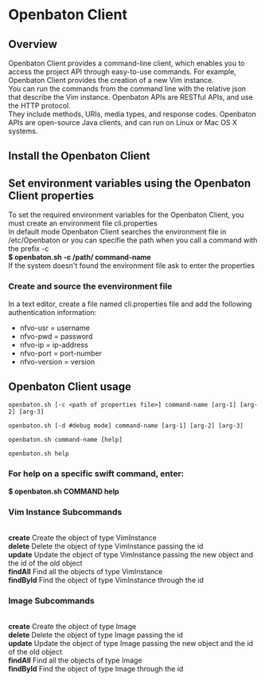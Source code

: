 <h1>Openbaton Client</h1>

<h2>Overview</h2>
Openbaton Client provides a command-line client, which enables you to access the project API through easy-to-use commands. 
For example, Openbaton Client provides the creation of a new Vim instance.
<br>
You can run the commands from the command line with the relative json that describe the Vim instance. 
Openbaton APIs are RESTful APIs, and use the HTTP protocol. 
<br>
They include methods, URIs, media types, and response codes.
Openbaton APIs are open-source Java clients, and can run on Linux or Mac OS X systems. 

<h2>Install the Openbaton Client</h2>

<h2>Set environment variables using the Openbaton Client properties</h2>
To set the required environment variables for the Openbaton Client, you must create an environment file cli.properties
<br>
In default mode Openbaton Client searches the environment file in /etc/Openbaton or you can specifie the path when you call a command with the prefix -c
<br>
<B>$ openbaton.sh  -c /path/  command-name</B>
<br>
If the system doesn't found the environment file ask to enter the properties

<h3>Create and source the evenvironment file</h3>
In a text editor, create a file named cli.properties file and add the following authentication information:
<br>
<UL>
<LI>nfvo-usr = username
<LI>nfvo-pwd = password
<LI>nfvo-ip = ip-address
<LI>nfvo-port = port-number
<LI>nfvo-version = version
</UL>

<h2>Openbaton Client usage</h2>
    
    openbaton.sh [-c <path of properties file>] command-name [arg-1] [arg-2] [arg-3]
    
    openbaton.sh [-d #debug mode] command-name [arg-1] [arg-2] [arg-3]
    
    openbaton.sh command-name [help]
    
    openbaton.sh help
    

<h3>For help on a specific swift command, enter:</h3>
<B>$ openbaton.sh COMMAND help</B>

<h3>Vim Instance Subcommands</h3>
<br>
<B>create</B>
  Create the object of type VimInstance
<br>
<B>delete</B>
  Delete the object of type VimInstance passing the id
<br>
<B>update</B>
  Update the object of type VimInstance passing the new object and the id of the old object
<br>
<B>findAll</B>
  Find all the objects of type VimInstance
<br>
<B>findById</B>
  Find the object of type VimInstance through the id

<h3>Image Subcommands</h3>
<br>
<B>create</B>
  Create the object of type Image
<br>
<B>delete</B>
  Delete the object of type Image passing the id
<br>
<B>update</B>
  Update the object of type Image passing the new object and the id of the old object
<br>
<B>findAll</B>
  Find all the objects of type Image
<br>
<B>findById</B>
  Find the object of type Image through the id